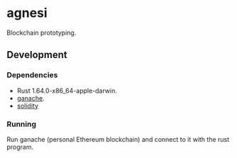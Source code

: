 # agnesi

Blockchain prototyping.


## Development

### Dependencies 
- Rust 1.64.0-x86_64-apple-darwin.
- [ganache](https://trufflesuite.com/ganache/). 
- [solidity](https://docs.soliditylang.org/en/v0.8.17/installing-solidity.html)

### Running
Run ganache (personal Ethereum blockchain) and connect to it with the rust program.
